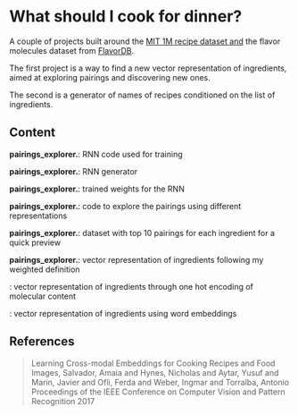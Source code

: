 # What should I cook for dinner?

A couple of projects built around the [MIT 1M recipe dataset and](http://im2recipe.csail.mit.edu/) the flavor molecules dataset 
from [FlavorDB](http://cosylab.iiitd.edu.in/flavordb/).

The first project is a way to find a new vector representation of ingredients, aimed at 
exploring pairings and discovering new ones. 

The second is a generator of names of recipes conditioned on the list of ingredients. 

## Content


<b>pairings_explorer.</b>: RNN code used for training

<b>pairings_explorer.</b>: RNN generator

<b>pairings_explorer.</b>: trained weights for the RNN


<b>pairings_explorer.</b>: code to explore the pairings using different representations

<b>pairings_explorer.</b>: dataset with top 10 pairings for each ingredient for a quick preview



<b>pairings_explorer.</b>: vector representation of ingredients following my weighted definition

<b></b>: vector representation of ingredients through one hot encoding of molecular content


<b></b>: vector representation of ingredients using word embeddings 

## References

> Learning Cross-modal Embeddings for Cooking Recipes and Food Images,
> Salvador, Amaia and Hynes, Nicholas and Aytar, Yusuf and Marin, Javier and  Ofli, Ferda and Weber, Ingmar and Torralba, Antonio
>Proceedings of the IEEE Conference on Computer Vision and Pattern Recognition
> 2017